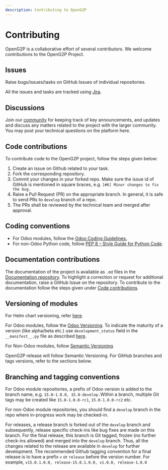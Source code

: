 ```yaml
---
description: Contributing to OpenG2P
---
```


# Contributing

OpenG2P is a collaborative effort of several contributors. We welcome contributions to the OpenG2P Project.

## Issues

Raise bugs/issues/tasks on GitHub Issues of individual repositories.

All the issues and tasks are tracked using [Jira](https://openg2p.atlassian.net).

## Discussions

Join our [community](https://community.openg2p.org) for keeping track of key announcements, and updates and discuss any matters related to the project with the larger community. You may post your technical questions on the platform here.

## Code contributions

To contribute code to the OpenG2P project, follow the steps given below:

1. Create an issue on Github related to your task.
2. Fork the corresponding repository.
3. Commit your changes in your forked repo. Make sure the issue id of GitHub is mentioned in square braces, e.g. `[#6] Minor changes to fix the bug.`
4. Raise a Pull Request (PR) on the appropriate branch. In general, it is safe to send PRs to `develop` branch of a repo.
5. The PRs shall be reviewed by the technical team and merged after approval.

## Coding conventions

* For Odoo modules, follow the [Odoo Coding Guidelines.](https://www.odoo.com/documentation/15.0/contributing/development/coding\_guidelines.html)
* For non-Odoo Python code, follow [PEP 8 – Style Guide for Python Code](https://peps.python.org/pep-0008/).

## Documentation contributions

The documentation of the project is available as `.md` files in the [Documentation repository](https://github.com/openg2p/openg2p-documentation). To highlight a correction or request for additional documentation, raise a GitHub Issue on the repository. To contribute to the documentation follow the steps given under [Code contributions](contributing-to-openg2p.md#code-contributions).

## Versioning of modules

For Helm chart versioning, refer [here](../deployment/helm-charts.md#helm-chart-versions).

For Odoo modules, follow the [Odoo Versioning](https://setuptools-odoo.readthedocs.io/en/latest/#versioning). To indicate the maturity of a version (like alpha/beta etc.) use `development_status` field in the `__manifest__.py` file as described [here](https://github.com/OCA/odoo-community.org/blob/master/website/Contribution/oca\_module\_lifecycle\_development\_status.rst).

For Non-Odoo modules, follow [Semantic Versioning](https://semver.org/).

OpenG2P release will follow Semantic Versioning. For GitHub branches and tags versions, refer to the sections below.

## Branching and tagging conventions

For Odoo module repositories, a prefix of Odoo version is added to the branch name, e.g. `15.0-1.0.0, 15.0-develop.`Within a branch, multiple Git tags may be created like `15.0-1.0.0-rc1`, `15.0-1.0.0-rc2` etc.

For non-Odoo module repositories, you should find a `develop` branch in the repo where in-progress work may be checked-in.

For releases, a release branch is forked out of the `develop` branch and subsequently, release specific check-ins like bug fixes are made on this branch. For the final release, this branch is Git tagged, frozen (no further check-ins allowed) and merged into the `develop` branch. Thus, all the changes related to the release are available in `develop` for further development. The recommended Github tagging convention for a final release is to have a prefix `v` or `release` before the version number. For example, `v15.0.1.0.0, release-15.0.1.0.0, v1.0.0, release-1.0.0`

